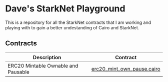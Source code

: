 # Dave's StarkNet Playground
This is a repository for all the StarkNet contracts that I am working and playing with to gain a better undestanding of Cairo and StarkNet.

## Contracts

| Description | Contract |
| ----------- | -------- |
| ERC20 Mintable Ownable and Pausable | [erc20_mint_own_pause.cairo](https://github.com/dkillen/starknet-contracts/blob/main/contracts/erc20_mint_own_pause.cairo) |
